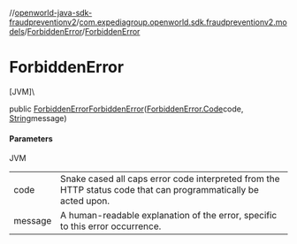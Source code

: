 //[openworld-java-sdk-fraudpreventionv2](../../../index.md)/[com.expediagroup.openworld.sdk.fraudpreventionv2.models](../index.md)/[ForbiddenError](index.md)/[ForbiddenError](-forbidden-error.md)

# ForbiddenError

[JVM]\

public [ForbiddenError](index.md)[ForbiddenError](-forbidden-error.md)([ForbiddenError.Code](-code/index.md)code, [String](https://docs.oracle.com/javase/8/docs/api/java/lang/String.html)message)

#### Parameters

JVM

| | |
|---|---|
| code | Snake cased all caps error code interpreted from the HTTP status code that can programmatically be acted upon. |
| message | A human-readable explanation of the error, specific to this error occurrence. |
